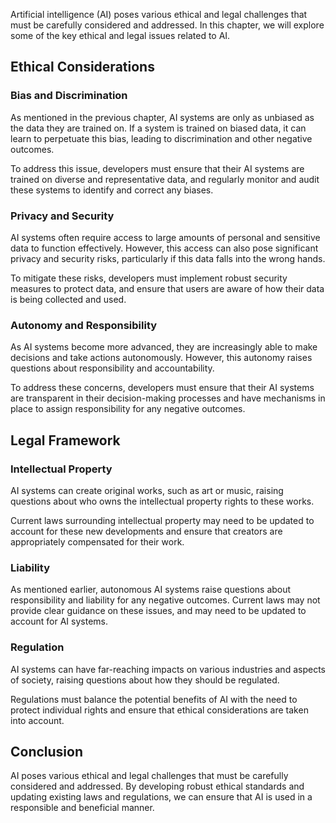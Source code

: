
Artificial intelligence (AI) poses various ethical and legal challenges that must be carefully considered and addressed. In this chapter, we will explore some of the key ethical and legal issues related to AI.

Ethical Considerations
----------------------

### Bias and Discrimination

As mentioned in the previous chapter, AI systems are only as unbiased as the data they are trained on. If a system is trained on biased data, it can learn to perpetuate this bias, leading to discrimination and other negative outcomes.

To address this issue, developers must ensure that their AI systems are trained on diverse and representative data, and regularly monitor and audit these systems to identify and correct any biases.

### Privacy and Security

AI systems often require access to large amounts of personal and sensitive data to function effectively. However, this access can also pose significant privacy and security risks, particularly if this data falls into the wrong hands.

To mitigate these risks, developers must implement robust security measures to protect data, and ensure that users are aware of how their data is being collected and used.

### Autonomy and Responsibility

As AI systems become more advanced, they are increasingly able to make decisions and take actions autonomously. However, this autonomy raises questions about responsibility and accountability.

To address these concerns, developers must ensure that their AI systems are transparent in their decision-making processes and have mechanisms in place to assign responsibility for any negative outcomes.

Legal Framework
---------------

### Intellectual Property

AI systems can create original works, such as art or music, raising questions about who owns the intellectual property rights to these works.

Current laws surrounding intellectual property may need to be updated to account for these new developments and ensure that creators are appropriately compensated for their work.

### Liability

As mentioned earlier, autonomous AI systems raise questions about responsibility and liability for any negative outcomes. Current laws may not provide clear guidance on these issues, and may need to be updated to account for AI systems.

### Regulation

AI systems can have far-reaching impacts on various industries and aspects of society, raising questions about how they should be regulated.

Regulations must balance the potential benefits of AI with the need to protect individual rights and ensure that ethical considerations are taken into account.

Conclusion
----------

AI poses various ethical and legal challenges that must be carefully considered and addressed. By developing robust ethical standards and updating existing laws and regulations, we can ensure that AI is used in a responsible and beneficial manner.
